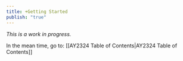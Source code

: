 ```yaml
---
title: +Getting Started
publish: "true"
---
```


*This is a work in progress.*

In the mean time, go to: [[AY2324 Table of Contents|AY2324 Table of Contents]]